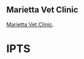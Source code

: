 ## Marietta Vet Clinic

[Marietta Vet Clinic](https://www.mariettavetclinic.com/).
# IPTS
<!-- owner info: -->
<!-- first & last name -->
<!-- city & state -->
<!-- postal/zip code -->
<!-- country -->
<!-- phone number -->
<!-- email address -->

<!-- active member of the military? -->

<!-- pet info: -->
<!-- type of pet -->
<!-- pet breed -->
<!-- gender -->
<!-- name -->
<!-- age -->
<!-- weight -->
<!-- travel crate? -->

<!-- pets travel date flexible: -->
<!-- method of travel: air/ground -->

<!-- pet departure info: -->
<!-- depart city -->
<!-- state/province -->
<!-- country -->

<!-- pet arrival info: -->
<!-- arrival city -->
<!-- state/province -->
<!-- country -->

<!-- additional comments: -->


<!-- Links -->

<!-- Google Maps Location -->
<!-- https://www.google.com/maps?cid=14756440109326445849 -->

<!-- FaceBook Page -->
<!-- https://www.facebook.com/MariettaVetClinic/ -->

<!-- LinkedIn Page -->
<!-- https://www.linkedin.com/company/marietta-vet-clinic/ -->
